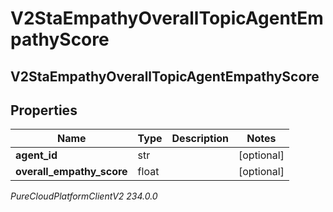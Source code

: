 # V2StaEmpathyOverallTopicAgentEmpathyScore

## V2StaEmpathyOverallTopicAgentEmpathyScore

## Properties

|Name | Type | Description | Notes|
|------------ | ------------- | ------------- | -------------|
| **agent_id** | str |  | [optional] |
| **overall_empathy_score** | float |  | [optional] |



_PureCloudPlatformClientV2 234.0.0_
